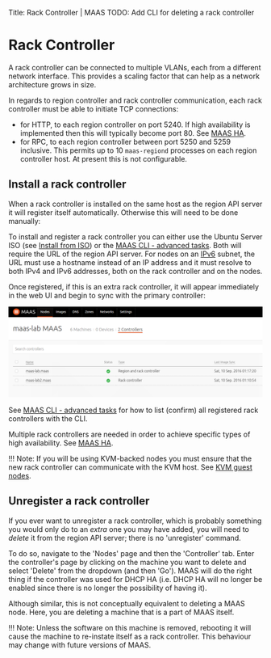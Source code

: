 Title: Rack Controller | MAAS
TODO:  Add CLI for deleting a rack controller


# Rack Controller

A rack controller can be connected to multiple VLANs, each from a different
network interface. This provides a scaling factor that can help as a network
architecture grows in size.

In regards to region controller and rack controller communication, each rack
controller must be able to initiate TCP connections:

- for HTTP, to each region controller on port 5240. If high availability is
  implemented then this will typically become port 80. See
  [MAAS HA][manage-ha].
- for RPC, to each region controller between port 5250 and 5259 inclusive. This
  permits up to 10 `maas-regiond` processes on each region controller host. At
  present this is not configurable.


## Install a rack controller

When a rack controller is installed on the same host as the region API server
it will register itself automatically. Otherwise this will need to be done
manually:

To install and register a rack controller you can either use the
Ubuntu Server ISO (see [Install from ISO][install-from-iso-rackd]) or the
[MAAS CLI - advanced tasks][cli-install-rackd]. Both will require the URL of
the region API server. For nodes on an [IPv6][ipv6] subnet, the URL must use a
hostname instead of an IP address and it must resolve to both IPv4 and IPv6
addresses, both on the rack controller and on the nodes.

Once registered, if this is an extra rack controller, it will appear
immediately in the web UI and begin to sync with the primary controller:

![add controller][img__add-rackd]

See [MAAS CLI - advanced tasks][cli-list-rackd] for how to list (confirm) all
registered rack controllers with the CLI.

Multiple rack controllers are needed in order to achieve specific types of
high availability. See [MAAS HA][manage-ha].

!!! Note: 
    If you will be using KVM-backed nodes you must ensure that the new
    rack controller can communicate with the KVM host. See
    [KVM guest nodes][add-nodes-kvm-guest-nodes].


## Unregister a rack controller

If you ever want to unregister a rack controller, which is probably something
you would only do to an *extra* one you may have added, you will need to
*delete* it from the region API server; there is no 'unregister' command.

To do so, navigate to the 'Nodes' page and then the 'Controller' tab. Enter the
controller's page by clicking on the machine you want to delete and select
'Delete' from the dropdown (and then 'Go'). MAAS will do the right thing if the
controller was used for DHCP HA (i.e. DHCP HA will no longer be enabled since
there is no longer the possibility of having it).

Although similar, this is not conceptually equivalent to deleting a MAAS node.
Here, you are deleting a machine that is a part of MAAS itself.

!!! Note: 
    Unless the software on this machine is removed, rebooting it will
    cause the machine to re-instate itself as a rack controller. This behaviour may
    change with future versions of MAAS.


<!-- LINKS -->

[install-from-iso-rackd]: installconfig-iso-install.md#rack-controller
[manage-ha]: manage-ha.md
[cli-install-rackd]: manage-cli-advanced.md#install-a-rack-controller
[cli-list-rackd]: manage-cli-advanced.md#list-rack-controllers
[ipv6]: installconfig-network-ipv6.md
[add-nodes-kvm-guest-nodes]: installconfig-add-nodes.md#kvm-guest-nodes

[img__add-rackd]: ../media/installconfig-rack__add-controller2.png
